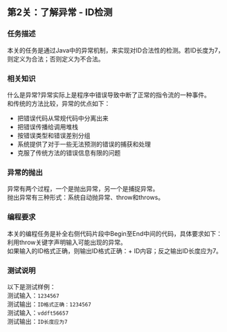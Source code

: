 ## 第2关：了解异常 - ID检测
### 任务描述
本关的任务是通过Java中的异常机制，来实现对ID合法性的检测。若ID长度为7，则定义为合法；否则定义为不合法。
### 相关知识
什么是异常?异常实际上是程序中错误导致中断了正常的指令流的一种事件。
<br />
和传统的方法比较，异常的优点如下：
- 把错误代码从常规代码中分离出来
- 把错误传播给调用堆栈
- 按错误类型和错误差别分组
- 系统提供了对于一些无法预测的错误的捕获和处理
- 克服了传统方法的错误信息有限的问题
### 异常的抛出
异常有两个过程，一个是抛出异常，另一个是捕捉异常。<br />
抛出异常有三种形式：系统自动抛异常、throw和throws。
### 编程要求
本关的编程任务是补全右侧代码片段中Begin至End中间的代码，具体要求如下：
<br />
利用throw关键字声明输入可能出现的异常。
<br />
如果输入的ID格式正确，则输出ID格式正确：+ ID内容；反之输出ID长度应为7。
### 测试说明
以下是测试样例：
<br />
测试输入：```1234567```
<br />
测试输出：```ID格式正确：1234567```
<br />
测试输入：```vddft56657```
<br />
测试输出：```ID长度应为7```